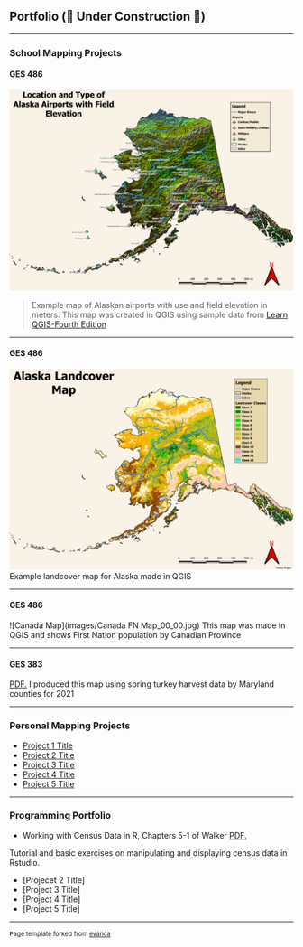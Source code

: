 ## Portfolio (&#128679; Under Construction &#128679;)

---

### School Mapping Projects 

#### GES 486

![Alaska Airports](images/Alaska_airport_map_final_00_00.jpg)
> Example map of Alaskan airports with use and field elevation in meters. This map was created in QGIS using sample data from [Learn QGIS-Fourth Edition](https://www.packtpub.com/product/learn-qgis-fourth-edition/9781788997423)
---

#### GES 486

![Alaska Landcover](images/Alaska_landcovermap_00_00.jpg)
 Example landcover map for Alaska made in QGIS

---

#### GES 486

![Canada Map](images/Canada FN Map_00_00.jpg) 
 This map was made in QGIS and shows First Nation population by Canadian Province 

---

#### GES 383 

<a href="tphipps05.github.io/pdfs/Lab2_inkscape_final_PDF.pdf" target="_blank">PDF.</a>
I produced this map using spring turkey harvest data by Maryland counties for 2021


---




### Personal Mapping Projects




- [Project 1 Title](http://example.com/)
- [Project 2 Title](http://example.com/)
- [Project 3 Title](http://example.com/)
- [Project 4 Title](http://example.com/)
- [Project 5 Title](http://example.com/)

---

### Programming Portfolio 

- Working with Census Data in R, Chapters 5-1 of Walker
<a href="tphipps05.github.io/pdfs/PHIPPS_lab_3_merge.pdf" target="_blank">PDF.</a>

Tutorial and basic exercises on manipulating and displaying census data in Rstudio.
- [Projecet 2 Title]
- [Project 3 Title]
- [Project 4 Title]
- [Project 5 Title]


---
<p style="font-size:11px">Page template forked from <a href="https://github.com/evanca/quick-portfolio">evanca</a></p>
<!-- Remove above link if you don't want to attibute -->
